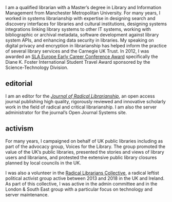 I am a qualified librarian with a Master’s degree in Library and Information Management from Manchester Metropolitan University. For many years, I worked in systems librarianship with expertise in designing search and discovery interfaces for libraries and cultural institutions, designing systems integrations linking library systems to other IT systems, working with bibliographic or archival metadata, software development against library system APIs, and enhancing data security in libraries. My speaking on digital privacy and encryption in librarianship has helped inform the practice of several library services and the Carnegie UK Trust. In 2012, I was awarded an [SLA Europe Early Career Conference Award](https://sla-europe.org/early-career-conference-award/early-career-conference-award-previous-winners/) specifically the Diane K. Foster International Student Travel Award sponsored by the Science-Technology Division. 

## editorial

I am an editor for the *[Journal of Radical Librarianship](https://journal.radicallibrarianship.org/)*, an open access journal publishing high quality, rigorously reviewed and innovative scholarly work in the field of radical and critical librarianship. I am also the server administrator for the journal’s Open Journal Systems site.

## activism

For many years, I campaigned on behalf of UK public libraries including as part of the advocacy group, Voices for the Library. The group promoted the value of the UK’s public libraries, presented the stories and views of library users and librarians, and protested the extensive public library closures planned by local councils in the UK. 

I was also a volunteer in the [Radical Librarians Collective](https://rlc.radicallibrarianship.org/), a radical leftist political activist group active between 2013 and 2018 in the UK and Ireland. As part of this collective, I was active in the admin committee and in the London & South East group with a particular focus on technology and server maintenance.